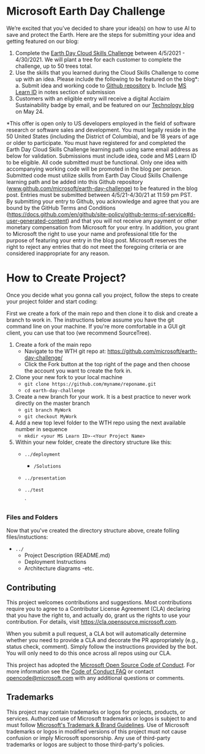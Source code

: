 # Microsoft Earth Day Challenge
We’re excited that you’ve decided to share your idea(s) on how to use AI to save and protect the Earth. Here are the steps for submitting your idea and getting featured on our blog:

1)	Complete the [Earth Day Cloud Skills Challenge](https://www.microsoft.com/en-us/learncloudchallenge/e71a0acd-8463-4651-a001-0bb0e9dc62e5) between 4/5/2021 - 4/30/2021. We will plant a tree for each customer to complete the challenge, up to 50 trees total.
2)	Use the skills that you learned during the Cloud Skills Challenge to come up with an idea. Please include the following to be featured on the blog*:
            a.	Submit idea and working code to [Github repository](https://github.com/microsoft/earth-day-challenge)
            b.	Include [MS Learn ID](https://docs.microsoft.com/en-us/learn/) in notes section of submission
3)	Customers with an eligible entry will receive a digital Acclaim Sustainability badge by email, and be featured on our [Technology blog](https://cloudblogs.microsoft.com/industry-blog/microsoft-in-business/technology/) on May 24.

*This offer is open only to US developers employed in the field of software research or software sales and development. You must legally reside in the 50 United States (including the District of Columbia), and be 18 years of age or older to participate. You must have registered for and completed the Earth Day Cloud Skills Challenge learning path using same email address as below for validation. Submissions must include idea, code and MS Learn ID to be eligible. All code submitted must be functional.  Only one idea with accompanying working code will be promoted in the blog per person. Submitted code must utilize skills from Earth Day Cloud Skills Challenge learning path and be added into this Github repository (www.github.com/microsoft/earth-day-challenge) to be featured in the blog post.  Entries must be submitted between 4/5/21-4/30/21 at 11:59 pm PST.  By submitting your entry to Github, you acknowledge and agree that you are bound by the GitHub Terms and Conditions (https://docs.github.com/en/github/site-policy/github-terms-of-service#d-user-generated-content) and that you will not receive any payment or other monetary compensation from Microsoft for your entry.  In addition, you grant to Microsoft the right to use your name and professional title for the purpose of featuring your entry in the blog post. Microsoft reserves the right to reject any entries that do not meet the foregoing criteria or are considered inappropriate for any reason.

# How to Create Project?

Once you decide what you gonna call you project, follow the steps to create your project folder and start coding:

First we create a fork of the main repo and then clone it to disk and create a branch to work in. The instructions below assume you have the git command line on your machine. If you're more comfortable in a GUI git client, you can use that too (we recommend SourceTree).

1. Create a fork of the main repo
   - Navigate to the WTH git repo at: <https://github.com/microsoft/earth-day-challenge/>
   - Click the Fork button at the top right of the page and then choose the account you want to create the fork in. 
2. Clone your new fork to your local machine
   - `git clone https://github.com/myname/reponame.git`
   - `cd earth-day-challenge`
3. Create a new branch for your work. It is a best practice to never work directly on the master branch
   - `git branch MyWork`
   - `git checkout MyWork`
4. Add a new top level folder to the WTH repo using the next available number in sequence
   - `mkdir <your MS Learn ID>-<Your Project Name>`
5. Within your new folder, create the  directory structure like this:
	- `../deployment`
		- `/Solutions`
	- `../presentation`
	- `../test`
		
		`
 ### Files and Folders
Now that you've created the directory structure above, create folling files/instuctions:
- `../`
	- Project Description (README.md)
	- Deployment Instructions
	- Architecture diagrams 
	-etc.


## Contributing

This project welcomes contributions and suggestions.  Most contributions require you to agree to a
Contributor License Agreement (CLA) declaring that you have the right to, and actually do, grant us
the rights to use your contribution. For details, visit https://cla.opensource.microsoft.com.

When you submit a pull request, a CLA bot will automatically determine whether you need to provide
a CLA and decorate the PR appropriately (e.g., status check, comment). Simply follow the instructions
provided by the bot. You will only need to do this once across all repos using our CLA.

This project has adopted the [Microsoft Open Source Code of Conduct](https://opensource.microsoft.com/codeofconduct/).
For more information see the [Code of Conduct FAQ](https://opensource.microsoft.com/codeofconduct/faq/) or
contact [opencode@microsoft.com](mailto:opencode@microsoft.com) with any additional questions or comments.

## Trademarks

This project may contain trademarks or logos for projects, products, or services. Authorized use of Microsoft 
trademarks or logos is subject to and must follow 
[Microsoft's Trademark & Brand Guidelines](https://www.microsoft.com/en-us/legal/intellectualproperty/trademarks/usage/general).
Use of Microsoft trademarks or logos in modified versions of this project must not cause confusion or imply Microsoft sponsorship.
Any use of third-party trademarks or logos are subject to those third-party's policies.
